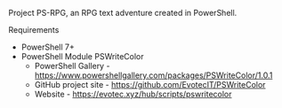 Project PS-RPG, an RPG text adventure created in PowerShell.

Requirements
- PowerShell 7+
- PowerShell Module PSWriteColor
  - PowerShell Gallery - https://www.powershellgallery.com/packages/PSWriteColor/1.0.1
  - GitHub project site - https://github.com/EvotecIT/PSWriteColor
  - Website - https://evotec.xyz/hub/scripts/pswritecolor

